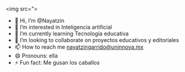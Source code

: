 <img src=">
- 👋 Hi, I’m @Nayatzin
- 👀 I’m interested in Inteligencia artificial
-  🌱 I’m currently learning Tecnología educativa
- 💞️ I’m looking to collaborate on proyectos educativos y editoriales
- 📫 How to reach me nayatzingarrido@uninnova.mx
- 😄 Pronouns: ella
- ⚡ Fun fact: Me gusan los caballos

<!---
Nayatzin/Nayatzin is a ✨ special ✨ repository because its `README.md` (this file) appears on your GitHub profile.
You can click the Preview link to take a look at your changes.
--->
